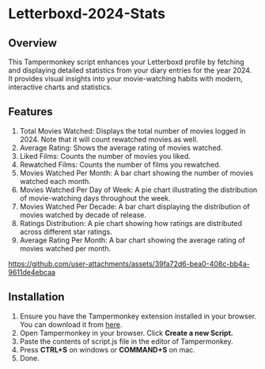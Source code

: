 # Letterboxd-2024-Stats
## Overview
This Tampermonkey script enhances your Letterboxd profile by fetching and displaying detailed statistics from your diary entries for the year 2024. It provides visual insights into your movie-watching habits with modern, interactive charts and statistics.

## Features
1. Total Movies Watched: Displays the total number of movies logged in 2024. Note that it will count rewatched movies as well.
2. Average Rating: Shows the average rating of movies watched.
3. Liked Films: Counts the number of movies you liked.
4. Rewatched Films: Counts the number of films you rewatched.
5. Movies Watched Per Month: A bar chart showing the number of movies watched each month.
6. Movies Watched Per Day of Week: A pie chart illustrating the distribution of movie-watching days throughout the week.
7. Movies Watched Per Decade: A bar chart displaying the distribution of movies watched by decade of release.
8. Ratings Distribution: A pie chart showing how ratings are distributed across different star ratings.
9. Average Rating Per Month: A bar chart showing the average rating of movies watched per month.


https://github.com/user-attachments/assets/39fa72d6-bea0-408c-bb4a-9611de4ebcaa

## Installation
1. Ensure you have the Tampermonkey extension installed in your browser. You can download it from [here](https://chromewebstore.google.com/detail/tampermonkey/dhdgffkkebhmkfjojejmpbldmpobfkfo?pli=1).
2. Open Tampermonkey in your browser. Click **Create a new Script.**
3. Paste the contents of script.js file in the editor of Tampermonkey.
4. Press **CTRL+S** on windows or **COMMAND+S** on mac.
5. Done.


